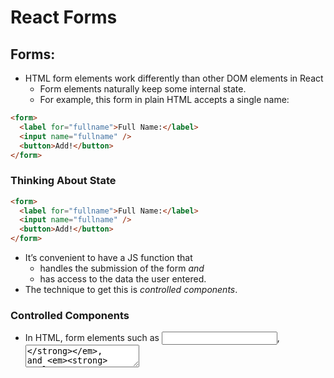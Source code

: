 # React Forms

## Forms:

- HTML form elements work differently than other DOM elements in React
    - Form elements naturally keep some internal state.
    - For example, this form in plain HTML accepts a single name:

```html
<form>
  <label for="fullname">Full Name:</label>
  <input name="fullname" />
  <button>Add!</button>
</form>
```

### Thinking About State
```html
<form>
  <label for="fullname">Full Name:</label>
  <input name="fullname" />
  <button>Add!</button>
</form>
```

- It’s convenient to have a JS function that
    - handles the submission of the form *and*
    - has access to the data the user entered.
- The technique to get this is *controlled components*.

### Controlled Components
- In HTML, form elements such as ***<input>***, ***<textarea>***, and ***<select>*** typically maintain their own state and update it based on user input
- In React, mutable state is kept in the ***state*** of components, and only updated with the function returned to ***useState()***.
- How do we use React to control form input state?

### One Source of Truth
- We make the React state be the “single source of truth”
- React controls:
    - What is *shown* (the value of the component)
    - What happens the user types *(this gets kept in state)*
- Input elements controlled in this way are called “controlled components”.

### How the Controlled Form Works
- Since value attribute is set on element, displayed value will always be ***fullName*** — making the React state the source of truth.
- Since ***handleChange*** runs on every keystroke to update the React state, the displayed value will update as the user types.
- With a controlled component, every state mutation will have an associated handler function. This makes it easy to modify or validate user input.

### *handleChange* Method
Here is the method that updates state based on input.

```jsx
const NameForm = () => {
  // ...

  const handleChange = (evt) => {
    setFullName(evt.target.value);
  }

  // ...
}
```

### Thinking about labels
- Our ***<label>*** tags have an important attribute called ***for***
- If we give our label attribute a ***for*** attribute that matches with an id of an input, we can click on that label and be autofocused in the input
- This is a nice user experience and is very helpful for accessibility
- But there’s a problem here!

### htmlFor instead
- ***for*** is a reserved word in JavaScript, just like ***class*** is!
- The same way we replaced ***class*** with ***className***, we need to replace ***for*** with ***htmlFor***
- You will get warnings in the console if you forget this
